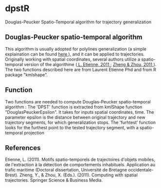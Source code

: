 # dpstR
Douglas-Peucker Spatio-Temporal algorithm for trajectory generalization

## Douglas-Peucker spatio-temporal algorithm

This algorithm is usually adopted for polylines generalization (a simple explaination can be found  <a href=https://github.com/zimmicz/simpline.wiki.git> here </a>), and it can be applied to trajectories. Originally working with spatial coordinates, several authors utilize a spatio-temporal version of the algorithme (<a href=https://tel.archives-ouvertes.fr/file/index/docid/667953/filename/these_etienne.pdf> L. Etienne, 2011 </a> ; <a href=https://www.microsoft.com/en-us/research/wp-content/uploads/2011/11/TrajectoryComputing_Preview.pdf> Zheng & Zhou, 2011 </a> ). The two functions described here are from Laurent Etienne Phd and from R package "kmlshape".

## Function

Two functions are needed to compute Douglas-Peucker spatio-temporal algorithm : 
The 'DPST' function is extracted from kmlShape function "DouglasPeuckerEpsilon". It takes for inputs spatial coordinates, time. The parameter epsilon is the distance between original trajectory and new trajectory segments, for which generalization stops. 
The 'furhtest' function looks for the furthest point to the tested trajectory segment, with a spatio-temporal projection

## References

Etienne, L. (2011). Motifs spatio-temporels de trajectoires d'objets mobiles, de l'extraction à la détection de comportements inhabituels. Application au trafic maritime (Doctoral dissertation, Université de Bretagne occidentale-Brest).
Zheng, Y., & Zhou, X. (Eds.). (2011). Computing with spatial trajectories. Springer Science & Business Media.

